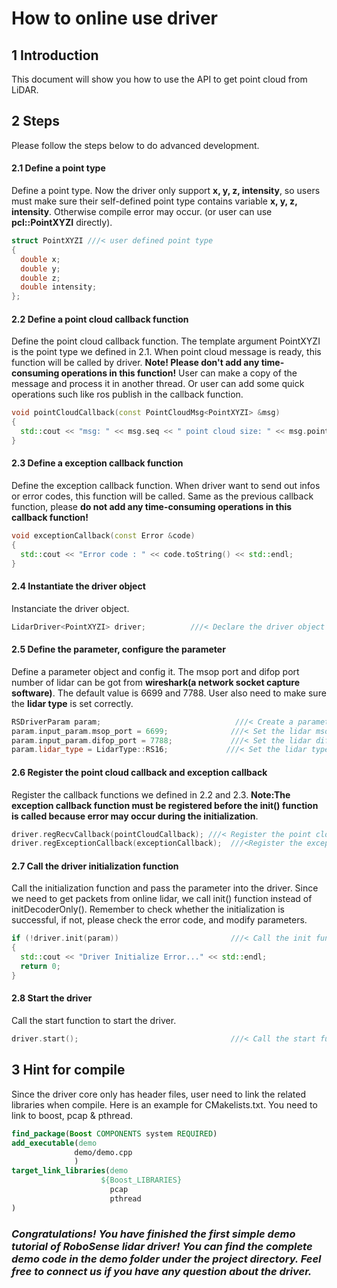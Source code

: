 # How to online use driver



## 1 Introduction

This document will show you how to use the API to get point cloud from LiDAR.



## 2 Steps

Please follow the steps below to do advanced development.



#### 2.1 Define a point type

Define a point type. Now the driver only support **x, y, z, intensity**, so users must make sure their self-defined point type contains variable **x, y, z, intensity**. Otherwise compile error may occur. (or user can use **pcl::PointXYZI** directly).

```c++
struct PointXYZI ///< user defined point type
{
  double x;
  double y;
  double z;
  double intensity;
};
```

#### 2.2 Define a point cloud callback function

Define the point cloud callback function. The template argument PointXYZI is the point type we defined in 2.1. When point cloud message is ready, this function will be called by driver. **Note! Please don't add any time-consuming operations in this function!** User can make a copy of the message and process it in another thread.  Or user can add some quick operations such like ros publish in the callback function.

```c++
void pointCloudCallback(const PointCloudMsg<PointXYZI> &msg)
{
  std::cout << "msg: " << msg.seq << " point cloud size: " << msg.point_cloud_ptr->size() << std::endl;
}
```

#### 2.3 Define a exception callback function

Define the exception callback function. When driver want to send out infos or error codes, this function will be called. Same as the previous callback function, please **do not add any time-consuming operations in this callback function!**

```c++
void exceptionCallback(const Error &code)
{
  std::cout << "Error code : " << code.toString() << std::endl;
}
```

#### 2.4 Instantiate the driver object

Instanciate the driver object.

```c++
LidarDriver<PointXYZI> driver;          ///< Declare the driver object
```

#### 2.5 Define the parameter, configure the parameter

Define a parameter object and config it. The msop port and difop port number of lidar can be got from **wireshark(a network socket capture software)**. The default value is 6699 and 7788. User also need to make sure the **lidar type** is set correctly.

```c++
RSDriverParam param;                      		  ///< Create a parameter object
param.input_param.msop_port = 6699;              ///< Set the lidar msop port number the default 6699
param.input_param.difop_port = 7788;             ///< Set the lidar difop port number the default 7788
param.lidar_type = LidarType::RS16;             ///< Set the lidar type. Make sure this type is correct
```

#### 2.6 Register the point cloud callback and exception callback

Register the callback functions we defined in 2.2 and 2.3. **Note:The exception callback function must be registered before the init() function is called because  error may occur during the initialization**.

```c++
driver.regRecvCallback(pointCloudCallback); ///< Register the point cloud callback funtion into the driver
driver.regExceptionCallback(exceptionCallback);  ///<Register the exception callback funtion into the driver
```

#### 2.7 Call the driver initialization function

Call the initialization function and pass the parameter into the driver. Since we need to get packets from online lidar, we call init() function instead of initDecoderOnly(). Remember to check whether the initialization is successful, if not, please check the error code, and modify parameters.

```c++
if (!driver.init(param))                         ///< Call the init funtion and pass the parameter
{
  std::cout << "Driver Initialize Error..." << std::endl;
  return 0;
}
```

#### 2.8 Start the driver

Call the start function to start the driver.

```c++
driver.start();                                  ///< Call the start funtion. The driver thread will start
```



## 3 Hint for compile

Since the driver core only has header files, user need to link the related libraries when compile. Here is an example for CMakelists.txt. You need to link to boost, pcap & pthread. 

```cmake
find_package(Boost COMPONENTS system REQUIRED)
add_executable(demo
              demo/demo.cpp
              )
target_link_libraries(demo
                    ${Boost_LIBRARIES}       
                      pcap
                      pthread
)
```



### *Congratulations! You have finished the first simple demo tutorial of RoboSense lidar driver! You can find the complete demo code in the demo folder under the project directory. Feel free to connect us if you have any question about the driver.*